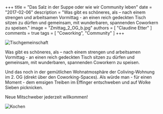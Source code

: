 +++
title = "Das Salz in der Suppe oder wie wir Community leben"
date = "2017-02-06"
description = "Was gibt es schöneres, als – nach einem strengen und arbeitsamen Vormittag - an einen reich gedeckten Tisch sitzen zu dürfen und gemeinsam, mit wunderbaren, spannenden Coworkern zu speisen."
image = "Zmittag_2_OG_b.jpg"
authors = [ "Claudine Etter" ]
comments = true
tags = [ "Coworking", "Community" ]
+++

![Tischgemeinschaft](Zmittag_2_OG_b.jpg)

<div class="lead">
  Was gibt es schöneres, als – nach einem strengen und arbeitsamen Vormittag - an einen reich gedeckten Tisch sitzen zu dürfen und gemeinsam, mit wunderbaren, spannenden Coworkern zu speisen.
</div>

Und das noch in der gemütlichen Wohnatmosphäre der Coliving-Wohnung im 2. OG (direkt über den Coworking-Spaces). Als würde man - für einen Moment - dem emsigen Treiben im Effinger entschweben und auf Wolke Sieben picknicken.

Neue Mitschweber jederzeit willkommen!


![Kochen](Zmittag_2_OG.jpg)
